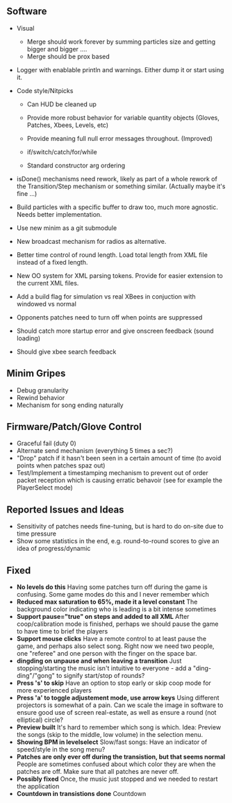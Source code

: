 Software
-----------------------------
* Visual
	* Merge should work forever by summing particles size and getting bigger and bigger ....
	* Merge should be prox based

* Logger with enablable println and warnings. Either dump it or start using it.

* Code style/Nitpicks
	* Can HUD be cleaned up

	* Provide more robust behavior for variable quantity objects (Gloves, Patches, Xbees, Levels, etc)
	* Provide meaning full null error messages throughout. (Improved)

	* if/switch/catch/for/while
	* Standard constructor arg ordering

* isDone() mechanisms need rework, likely as part of a whole rework of the Transition/Step mechanism or something similar. (Actually maybe it's fine ...)
* Build particles with a specific buffer to draw too, much more agnostic. Needs better implementation.
* Use new minim as a git submodule
* New broadcast mechanism for radios as alternative.
* Better time control of round length. Load total length from XML file instead of a fixed length.
* New OO system for XML parsing tokens. Provide for easier extension to the current XML files.
* Add a build flag for simulation vs real XBees in conjuction with windowed vs normal
* Opponents patches need to turn off when points are suppressed

* Should catch more startup error and give onscreen feedback (sound loading)
* Should give xbee search feedback

Minim Gripes
-----------------------------
* Debug granularity
* Rewind behavior
* Mechanism for song ending naturally

Firmware/Patch/Glove Control
-----------------------------
* Graceful fail (duty 0)
* Alternate send mechanism (everything 5 times a sec?)
* "Drop" patch if it hasn't been seen in a certain amount of time (to avoid points when patches spaz out)
* Test/Implement a timestamping mechanism to prevent out of order packet reception which is causing erratic behavoir (see for example the PlayerSelect mode)

Reported Issues and Ideas
-----------------------------
* Sensitivity of patches needs fine-tuning, but is hard to do on-site due to time pressure
* Show some statistics in the end, e.g. round-to-round scores to give an idea of progress/dynamic

Fixed
-----------------------------
* **No levels do this** Having some patches turn off during the game is confusing. Some game modes do this and I never remember which
* **Reduced max saturation to 65%, made it a level constant** The background color indicating who is leading is a bit intense sometimes
* **Support pause="true" on steps and added to all XML** After coop/calibration mode is finished, perhaps we should pause the game to have time to brief the players
* **Support mouse clicks** Have a remote control to at least pause the game, and perhaps also select song. Right now we need two people, one "referee" and one person with the finger on the space bar.
* **dingding on unpause and when leaving a transition** Just stopping/starting the music isn't intuitive to everyone - add a "ding-ding"/"gong" to signify start/stop of rounds?
* **Press 's' to skip** Have an option to stop early or skip coop mode for more experienced players
* **Press 'a' to toggle adjustement mode, use arrow keys** Using different projectors is somewhat of a pain. Can we scale the image in software to ensure good use of screen real-estate, as well as ensure a round (not elliptical) circle?
* **Preview built** It's hard to remember which song is which. Idea: Preview the songs (skip to the middle, low volume) in the selection menu.
* **Showing BPM in levelselect** Slow/fast songs: Have an indicator of speed/style in the song menu?
* **Patches are only ever off during the transistion, but that seems normal** People are sometimes confused about which color they are when the patches are off. Make sure that all patches are never off.
* **Possibly fixed** Once, the music just stopped and we needed to restart the application
* **Countdown in transistions done** Countdown